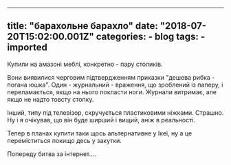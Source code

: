 
---
title: "барахольне барахло"
date: "2018-07-20T15:02:00.001Z"
categories:
    - blog
tags:
    - imported
---

Купили на амазоні меблі, конкретно \- пару столиків.  

Вони виявилися черговим підтвердженням приказки "дешева рибка \- погана юшка". Один \- журнальний \- враження, що зроблений із паперу, і переламається, якщо на нього покласти ноги. Журнали витримає, але якщо не надто товсту стопку.  

Інший, типу під телевізор, скручується пластиковими ніжками. Страшно. Ну і я очікував, що він буде ширший і вищий, аніж в реальності.  

Тепер в планах купити таки щось альтернативне у Ікеї, ну а це переміститься покищо десь у закутки.  

Попереду битва за інтернет....
